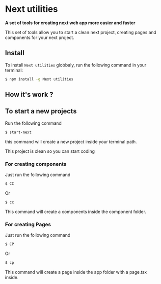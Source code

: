 # Next utilities

**A set of tools for creating next web app more easier and faster**

This set of tools allow you to start a clean next project, creating pages and components for your next project.

## Install

To install `Next utilities` globbaly, run the following command in your terminal:

```sh
$ npm install -g Next utilities

```

## How it's work ?

## To start a new projects

Run the following command

```sh
$ start-next

```

this command will create a new project inside your terminal path.

This project is clean so you can start coding

### For creating components

Just run the following command

```sh
$ CC

```

Or

```sh
$ cc

```

This command will create a components inside the component folder.

### For creating Pages

Just run the following command

```sh
$ CP

```

Or

```sh
$ cp

```

This command will create a page inside the app folder with a page.tsx inside.
